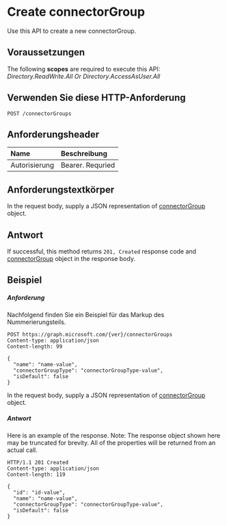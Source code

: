 # <a name="create-connectorgroup"></a>Create connectorGroup

Use this API to create a new connectorGroup.
## <a name="prerequisites"></a>Voraussetzungen
The following **scopes** are required to execute this API: *Directory.ReadWrite.All Or Directory.AccessAsUser.All*
## <a name="http-request"></a>Verwenden Sie diese HTTP-Anforderung
<!-- { "blockType": "ignored" } -->
```http
POST /connectorGroups

```
## <a name="request-headers"></a>Anforderungsheader
| Name       | Beschreibung|
|:---------------|:----------|
| Autorisierung  | Bearer. Requried|

## <a name="request-body"></a>Anforderungstextkörper
In the request body, supply a JSON representation of [connectorGroup](../resources/connectorgroup.md) object.


## <a name="response"></a>Antwort
If successful, this method returns `201, Created` response code and [connectorGroup](../resources/connectorgroup.md) object in the response body.

## <a name="example"></a>Beispiel
##### <a name="request"></a>Anforderung
Nachfolgend finden Sie ein Beispiel für das Markup des Nummerierungsteils.
<!-- {
  "blockType": "request",
  "name": "create_connectorgroup_from_connectorgroups"
}-->
```http
POST https://graph.microsoft.com/{ver}/connectorGroups
Content-type: application/json
Content-length: 99

{
  "name": "name-value",
  "connectorGroupType": "connectorGroupType-value",
  "isDefault": false
}
```
In the request body, supply a JSON representation of [connectorGroup](../resources/connectorgroup.md) object.
##### <a name="response"></a>Antwort
Here is an example of the response. Note: The response object shown here may be truncated for brevity. All of the properties will be returned from an actual call.
<!-- {
  "blockType": "response",
  "truncated": true,
  "@odata.type": "microsoft.graph.connectorGroup"
} -->
```http
HTTP/1.1 201 Created
Content-type: application/json
Content-length: 119

{
  "id": "id-value",
  "name": "name-value",
  "connectorGroupType": "connectorGroupType-value",
  "isDefault": false
}
```

<!-- uuid: 8fcb5dbc-d5aa-4681-8e31-b001d5168d79
2015-10-25 14:57:30 UTC -->
<!-- {
  "type": "#page.annotation",
  "description": "Create connectorGroup",
  "keywords": "",
  "section": "documentation",
  "tocPath": ""
}-->
